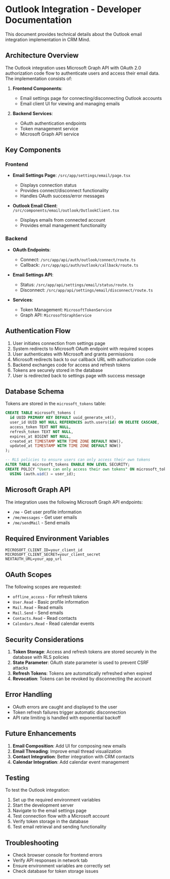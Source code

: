 # Outlook Integration - Developer Documentation

This document provides technical details about the Outlook email integration implementation in CRM Mind.

## Architecture Overview

The Outlook integration uses Microsoft Graph API with OAuth 2.0 authorization code flow to authenticate users and access their email data. The implementation consists of:

1. **Frontend Components**:
   - Email settings page for connecting/disconnecting Outlook accounts
   - Email client UI for viewing and managing emails

2. **Backend Services**:
   - OAuth authentication endpoints
   - Token management service
   - Microsoft Graph API service

## Key Components

### Frontend

- **Email Settings Page**: `/src/app/settings/email/page.tsx`
  - Displays connection status
  - Provides connect/disconnect functionality
  - Handles OAuth success/error messages

- **Outlook Email Client**: `/src/components/email/outlook/OutlookClient.tsx`
  - Displays emails from connected account
  - Provides email management functionality

### Backend

- **OAuth Endpoints**:
  - Connect: `/src/app/api/auth/outlook/connect/route.ts`
  - Callback: `/src/app/api/auth/outlook/callback/route.ts`

- **Email Settings API**:
  - Status: `/src/app/api/settings/email/status/route.ts`
  - Disconnect: `/src/app/api/settings/email/disconnect/route.ts`

- **Services**:
  - Token Management: `MicrosoftTokenService`
  - Graph API: `MicrosoftGraphService`

## Authentication Flow

1. User initiates connection from settings page
2. System redirects to Microsoft OAuth endpoint with required scopes
3. User authenticates with Microsoft and grants permissions
4. Microsoft redirects back to our callback URL with authorization code
5. Backend exchanges code for access and refresh tokens
6. Tokens are securely stored in the database
7. User is redirected back to settings page with success message

## Database Schema

Tokens are stored in the `microsoft_tokens` table:

```sql
CREATE TABLE microsoft_tokens (
  id UUID PRIMARY KEY DEFAULT uuid_generate_v4(),
  user_id UUID NOT NULL REFERENCES auth.users(id) ON DELETE CASCADE,
  access_token TEXT NOT NULL,
  refresh_token TEXT NOT NULL,
  expires_at BIGINT NOT NULL,
  created_at TIMESTAMP WITH TIME ZONE DEFAULT NOW(),
  updated_at TIMESTAMP WITH TIME ZONE DEFAULT NOW()
);

-- RLS policies to ensure users can only access their own tokens
ALTER TABLE microsoft_tokens ENABLE ROW LEVEL SECURITY;
CREATE POLICY "Users can only access their own tokens" ON microsoft_tokens
  USING (auth.uid() = user_id);
```

## Microsoft Graph API

The integration uses the following Microsoft Graph API endpoints:

- `/me` - Get user profile information
- `/me/messages` - Get user emails
- `/me/sendMail` - Send emails

## Required Environment Variables

```
MICROSOFT_CLIENT_ID=your_client_id
MICROSOFT_CLIENT_SECRET=your_client_secret
NEXTAUTH_URL=your_app_url
```

## OAuth Scopes

The following scopes are requested:
- `offline_access` - For refresh tokens
- `User.Read` - Basic profile information
- `Mail.Read` - Read emails
- `Mail.Send` - Send emails
- `Contacts.Read` - Read contacts
- `Calendars.Read` - Read calendar events

## Security Considerations

1. **Token Storage**: Access and refresh tokens are stored securely in the database with RLS policies
2. **State Parameter**: OAuth state parameter is used to prevent CSRF attacks
3. **Refresh Tokens**: Tokens are automatically refreshed when expired
4. **Revocation**: Tokens can be revoked by disconnecting the account

## Error Handling

- OAuth errors are caught and displayed to the user
- Token refresh failures trigger automatic disconnection
- API rate limiting is handled with exponential backoff

## Future Enhancements

1. **Email Composition**: Add UI for composing new emails
2. **Email Threading**: Improve email thread visualization
3. **Contact Integration**: Better integration with CRM contacts
4. **Calendar Integration**: Add calendar event management

## Testing

To test the Outlook integration:

1. Set up the required environment variables
2. Start the development server
3. Navigate to the email settings page
4. Test connection flow with a Microsoft account
5. Verify token storage in the database
6. Test email retrieval and sending functionality

## Troubleshooting

- Check browser console for frontend errors
- Verify API responses in network tab
- Ensure environment variables are correctly set
- Check database for token storage issues
